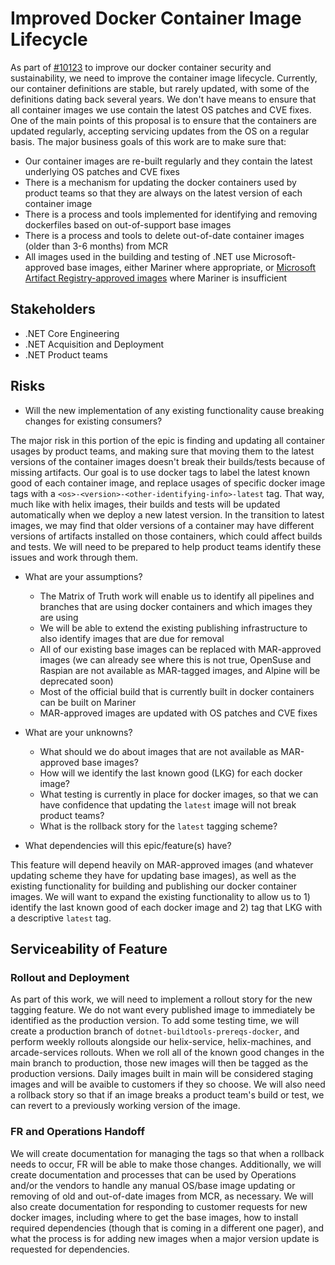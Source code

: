 # Improved Docker Container Image Lifecycle

As part of [#10123](https://github.com/dotnet/arcade/issues/10123) to improve our docker container security and sustainability, we need to improve the container image lifecycle. Currently, our container definitions are stable, but rarely updated, with some of the definitions dating back several years. We don't have means to ensure that all container images we use contain the latest OS patches and CVE fixes. One of the main points of this proposal is to ensure that the containers are updated regularly, accepting servicing updates from the OS on a regular basis. The major business goals of this work are to make sure that:

- Our container images are re-built regularly and they contain the latest underlying OS patches and CVE fixes
- There is a mechanism for updating the docker containers used by product teams so that they are always on the latest version of each container image
- There is a process and tools implemented for identifying and removing dockerfiles based on out-of-support base images
- There is a process and tools to delete out-of-date container images (older than 3-6 months) from MCR
- All images used in the building and testing of .NET use Microsoft-approved base images, either Mariner where appropriate, or [Microsoft Artifact Registry-approved images](https://eng.ms/docs/more/containers-secure-supply-chain/approved-images) where Mariner is insufficient

## Stakeholders

- .NET Core Engineering
- .NET Acquisition and Deployment
- .NET Product teams

## Risks

- Will the new implementation of any existing functionality cause breaking changes for existing consumers?

The major risk in this portion of the epic is finding and updating all container usages by product teams, and making sure that moving them to the latest versions of the container images doesn't break their builds/tests because of missing artifacts. Our goal is to use docker tags to label the latest known good of each container image, and replace usages of specific docker image tags with a `<os>-<version>-<other-identifying-info>-latest` tag. That way, much like with helix images, their builds and tests will be updated automatically when we deploy a new latest version. In the transition to latest images, we may find that older versions of a container may have different versions of artifacts installed on those containers, which could affect builds and tests. We will need to be prepared to help product teams identify these issues and work through them.

- What are your assumptions?
  - The Matrix of Truth work will enable us to identify all pipelines and branches that are using docker containers and which images they are using
  - We will be able to extend the existing publishing infrastructure to also identify images that are due for removal
  - All of our existing base images can be replaced with MAR-approved images (we can already see where this is not true, OpenSuse and Raspian are not available as MAR-tagged images, and Alpine will be deprecated soon)
  - Most of the official build that is currently built in docker containers can be built on Mariner
  - MAR-approved images are updated with OS patches and CVE fixes

- What are your unknowns?
  - What should we do about images that are not available as MAR-approved base images?
  - How will we identify the last known good (LKG) for each docker image?
  - What testing is currently in place for docker images, so that we can have confidence that updating the `latest` image will not break product teams?
  - What is the rollback story for the `latest` tagging scheme?

- What dependencies will this epic/feature(s) have?

This feature will depend heavily on MAR-approved images (and whatever updating scheme they have for updating base images), as well as the existing functionality for building and publishing our docker container images. We will want to expand the existing functionality to allow us to 1) identify the last known good of each docker image and 2) tag that LKG with a descriptive `latest` tag.

## Serviceability of Feature

### Rollout and Deployment

As part of this work, we will need to implement a rollout story for the new tagging feature. We do not want every published image to immediately be identified as the production version. To add some testing time, we will create a production branch of `dotnet-buildtools-prereqs-docker`, and perform weekly rollouts alongside our helix-service, helix-machines, and arcade-services rollouts. When we roll all of the known good changes in the main branch to production, those new images will then be tagged as the production versions. Daily images built in main will be considered staging images and will be avaible to customers if they so choose. We will also need a rollback story so that if an image breaks a product team's build or test, we can revert to a previously working version of the image.

### FR and Operations Handoff

We will create documentation for managing the tags so that when a rollback needs to occur, FR will be able to make those changes. Additionally, we will create documentation and processes that can be used by Operations and/or the vendors to handle any manual OS/base image updating or removing of old and out-of-date images from MCR, as necessary. We will also create documentation for responding to customer requests for new docker images, including where to get the base images, how to install required dependencies (though that is coming in a different one pager), and what the process is for adding new images when a major version update is requested for dependencies.